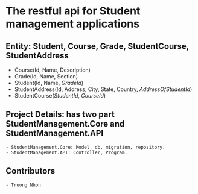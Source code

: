 # The restful api for Student management applications

## Entity: Student, Course, Grade, StudentCourse, StudentAddress

- Course(Id, Name, Description)
- Grade(Id, Name, Section)
- Student(Id, Name, _GradeId_)
- StudentAddress(Id, Address, City, State, Country, _AddressOfStudentId_)
- StudentCourse(_StudentId_, _CourseId_)

## Project Details: has two part StudentManagement.Core and StudentManagement.API

    - StudentManagement.Core: Model, db, migration, repository.
    - StudentManagement.API: Controller, Program. 

## Contributors

    - Truong Nhon
